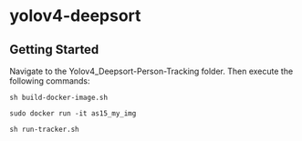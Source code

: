 # yolov4-deepsort

## Getting Started
Navigate to the Yolov4_Deepsort-Person-Tracking folder. Then execute the following commands:

```
sh build-docker-image.sh

sudo docker run -it as15_my_img

sh run-tracker.sh
``` 
